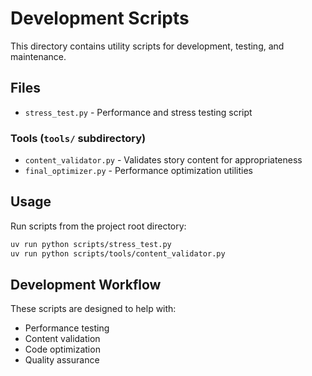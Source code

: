 # Development Scripts

This directory contains utility scripts for development, testing, and maintenance.

## Files

- `stress_test.py` - Performance and stress testing script

### Tools (`tools/` subdirectory)

- `content_validator.py` - Validates story content for appropriateness
- `final_optimizer.py` - Performance optimization utilities

## Usage

Run scripts from the project root directory:

```bash
uv run python scripts/stress_test.py
uv run python scripts/tools/content_validator.py
```

## Development Workflow

These scripts are designed to help with:
- Performance testing
- Content validation
- Code optimization
- Quality assurance
